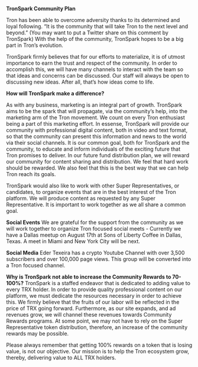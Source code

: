 **TronSpark Community Plan**

Tron has been able to overcome adversity thanks to its determined and loyal following. “It is the community that will take Tron to the next level and beyond.” (You may want to put a Twitter share on this comment by TronSpark) With the help of the community, TronSpark hopes to be a big part in Tron’s evolution. 

TronSpark firmly believes that for our efforts to materialize, it is of utmost importance to earn the trust and respect of the community. In order to accomplish this, we will have many channels to interact with the team so that ideas and concerns can be discussed. Our staff will always be open to discussing new ideas. After all, that’s how ideas come to life.

**How will TronSpark make a difference?**

As with any business, marketing is an integral part of growth. TronSpark aims to be the spark that will propagate, via the community’s help, into the marketing arm of the Tron movement. We count on every Tron enthusiast being a part of this marketing effort. In essense, TronSpark will provide our community with professional digital content, both in video and text format, so that the community can present this information and news to the world via their social channels. It is our common goal, both for TronSpark and the community, to educate and inform individuals of the exciting future that Tron promises to deliver. In our future fund distribution plan, we will reward our community for content sharing and distribution. We feel that hard work should be rewarded. We also feel that this is the best way that we can help Tron reach its goals.

TronSpark would also like to work with other Super Representatives, or candidates, to organize events that are in the best interest of the Tron platform. We will produce content as requested by any Super Representative. It is important to work together as we all share a common goal. 

**Social Events**
We are grateful for the support from the community as we will work together to organize Tron focused social meets - Currently we have a Dallas meetup on August 17th at Sons of Liberty Coffee in Dallas, Texas. A meet in Miami and New York City will be next. 

**Social Media** 
Eder Texeira has a crypto Youtube Channel with over 3,500 subscribers and over 100,000 page views. This group will be converted into a Tron focused channel. 

**Why is TronSpark not able to increase the Community Rewards to 70-100%?** 
TronSpark is a staffed endeavor that is dedicated to adding value to every TRX holder. In order to provide quality professional content on our platform, we must dedicate the resources necessary in order to achieve this. We firmly believe that the fruits of our labor will be reflected in the price of TRX going forward. Furthermore, as our site expands, and ad revenues grow, we will channel these revenues towards Community Rewards programs. At some point, we may not have to rely on the Super Representative token distribution, therefore, an increase of the  community rewards may be possible.

Please always remember that getting 100% rewards on a token that is losing value, is not our objective. Our mission is to help the Tron ecosystem grow, thereby, delivering value to ALL TRX holders.   



